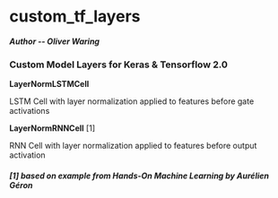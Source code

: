 # custom_tf_layers

***Author -- Oliver Waring***

### Custom Model Layers for Keras & Tensorflow 2.0

**LayerNormLSTMCell**

LSTM Cell with layer normalization applied to features before gate activations

**LayerNormRNNCell** [1]

RNN Cell with layer normalization applied to features before output activation


##### *[1] based on example from Hands-On Machine Learning by Aurélien Géron*
